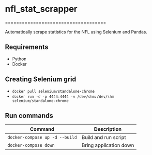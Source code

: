 # nfl_stat_scrapper
====================================

Automatically scrape statistics for the NFL using Selenium and Pandas. 
## Requirements

* Python
* Docker

## Creating Selenium grid
* `docker pull selenium/standalone-chrome`
* `docker run -d -p 4444:4444 -v /dev/shm:/dev/shm selenium/standalone-chrome`

## Run commands

| Command    | Description                                                |
|-----------------|-------------------------------------------------------|
| `docker-compose up -d --build` | Build and run script                   |
| `docker-compose down`     | Bring application down                      |

